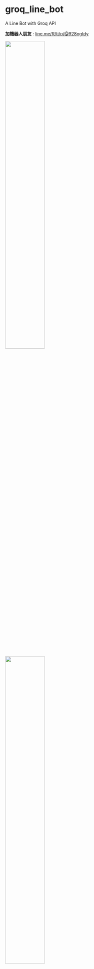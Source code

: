 # groq_line_bot
A Line Bot with Groq API

**加機器人朋友** : [line.me/R/ti/p/@928ngtdy](https://line.me/R/ti/p/@928ngtdy)

<img src="https://github.com/Jung217/groq_line_bot/assets/99934895/d6240138-721d-4ff7-834d-ef930e97c976" width=50% height=50%>
<img src="https://github.com/Jung217/groq_line_bot/assets/99934895/21b96da1-a759-4f6b-ad71-ea18fcdc1c57" width=50% height=50%>
<img src="https://github.com/Jung217/groq_line_bot/assets/99934895/647f1f89-31f5-4af8-a861-2c5ca7698469" width=50% height=50%>
<img src="https://github.com/Jung217/groq_line_bot/assets/99934895/603ed99b-910a-4855-b806-83b6bc00e85b" width=50% height=50%>

## Restricted access
![image](https://github.com/Jung217/groq_line_bot/assets/99934895/ad510f17-593f-47b7-a908-6793e16ff29c)

## PS.
* 不確定所有人用一個API會不會互相影響 : 應該不會，每次請求都是獨立的，也因此**無法連續對話**
* 因為免費，所以太久沒用要喚醒
* 模型更換還在努力 >:(

## 參考
* [groq-python/examples/chat_completion.py](https://github.com/groq/groq-python/blob/main/examples/chat_completion.py)
* [Jung217/Penguin-cat-assistant](Jung217/Penguin-cat-assistant)
